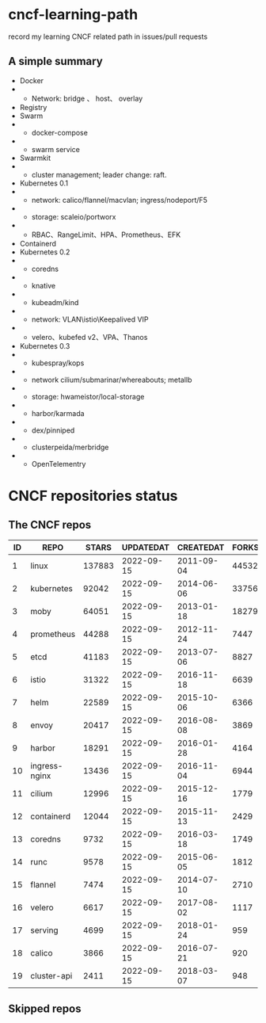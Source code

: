 # cncf-learning-path
record my learning CNCF related path in issues/pull requests

## A simple summary
- Docker
- - Network: bridge 、 host、 overlay
- Registry
- Swarm
- - docker-compose
- - swarm service
- Swarmkit
- - cluster management; leader change: raft.
- Kubernetes 0.1
- - network: calico/flannel/macvlan; ingress/nodeport/F5
- - storage: scaleio/portworx
- - RBAC、RangeLimit、HPA、Prometheus、EFK
- Containerd
- Kubernetes 0.2
- - coredns
- - knative
- - kubeadm/kind
- - network: VLAN\istio\Keepalived VIP
- - velero、kubefed v2、VPA、Thanos
- Kubernetes 0.3
- - kubespray/kops
- - network cilium/submarinar/whereabouts; metallb
- - storage: hwameistor/local-storage
- - harbor/karmada
- - dex/pinniped
- - clusterpeida/merbridge
- - OpenTelementry

# CNCF repositories status
<!--START_SECTION:github_repos-->
## The CNCF repos
| ID |     REPO      | STARS  | UPDATEDAT  | CREATEDAT  | FORKSCOUNT |
|----|---------------|--------|------------|------------|------------|
|  1 | linux         | 137883 | 2022-09-15 | 2011-09-04 |      44532 |
|  2 | kubernetes    |  92042 | 2022-09-15 | 2014-06-06 |      33756 |
|  3 | moby          |  64051 | 2022-09-15 | 2013-01-18 |      18279 |
|  4 | prometheus    |  44288 | 2022-09-15 | 2012-11-24 |       7447 |
|  5 | etcd          |  41183 | 2022-09-15 | 2013-07-06 |       8827 |
|  6 | istio         |  31322 | 2022-09-15 | 2016-11-18 |       6639 |
|  7 | helm          |  22589 | 2022-09-15 | 2015-10-06 |       6366 |
|  8 | envoy         |  20417 | 2022-09-15 | 2016-08-08 |       3869 |
|  9 | harbor        |  18291 | 2022-09-15 | 2016-01-28 |       4164 |
| 10 | ingress-nginx |  13436 | 2022-09-15 | 2016-11-04 |       6944 |
| 11 | cilium        |  12996 | 2022-09-15 | 2015-12-16 |       1779 |
| 12 | containerd    |  12044 | 2022-09-15 | 2015-11-13 |       2429 |
| 13 | coredns       |   9732 | 2022-09-15 | 2016-03-18 |       1749 |
| 14 | runc          |   9578 | 2022-09-15 | 2015-06-05 |       1812 |
| 15 | flannel       |   7474 | 2022-09-15 | 2014-07-10 |       2710 |
| 16 | velero        |   6617 | 2022-09-15 | 2017-08-02 |       1117 |
| 17 | serving       |   4699 | 2022-09-15 | 2018-01-24 |        959 |
| 18 | calico        |   3866 | 2022-09-15 | 2016-07-21 |        920 |
| 19 | cluster-api   |   2411 | 2022-09-15 | 2018-03-07 |        948 |



## Skipped repos
<!--END_SECTION:github_repos-->
